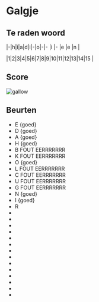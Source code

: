 # Galgje

## Te raden woord

|-|h|i|a|d|i|-|o|-|- |i |- |e |e |n |

|1|2|3|4|5|6|7|8|9|10|11|12|13|14|15 |

## Score
![gallow](./images/6.png)

## Beurten
* E {goed}
* D {goed}
* A {goed}
* H {goed}
* B FOUT EERRRRRRR
* K FOUT EERRRRRRR
* O {goed}
* L FOUT EERRRRRRR
* C FOUT EERRRRRRR
* U FOUT EERRRRRRR
* G FOUT EERRRRRRR
* N {goed}
* I {goed}
* R
*
*
*
*
*
*
*
*
*
*
*
*
*
*